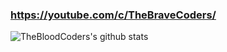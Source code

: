 ### https://youtube.com/c/TheBraveCoders/
![TheBloodCoders's github stats](https://github-readme-stats.vercel.app/api?username=thebloodcoders&show_icons=true&theme=radical)

<!--
**thebloodcoders/thebravecoders** is a ✨ _special_ ✨ repository because its `README.md` (this file) appears on your GitHub profile.

Here are some ideas to get you started:

- 🔭 I’m currently working on ...
- 🌱 I’m currently learning ...
- 👯 I’m looking to collaborate on ...
- 🤔 I’m looking for help with ...
- 💬 Ask me about ...
- 📫 How to reach me: ...
- 😄 Pronouns: ...
- ⚡ Fun fact: ...
-->
